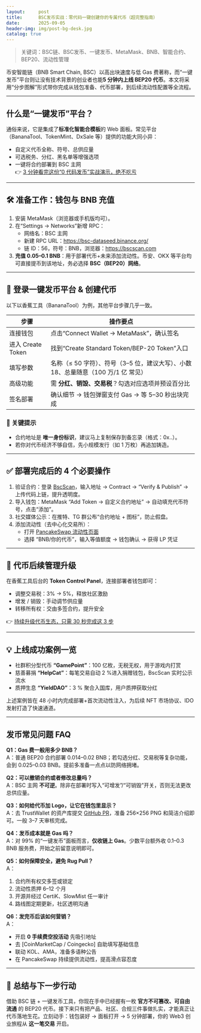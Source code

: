 ```yaml
---
layout:     post
title:      BSC发币实战：零代码一键创建你的专属代币（超完整指南）
date:       2025-09-05
header-img: img/post-bg-desk.jpg
catalog: true
---
```


> 关键词：BSC链、BSC发币、一键发币、MetaMask、BNB、智能合约、BEP20、流动性管理

币安智能链（BNB Smart Chain, BSC）以高出块速度与低 Gas 费著称，而“一键发币”平台则让没有技术背景的创业者也能**5 分钟内上线 BEP20 代币**。本文将采用“分步图解”形式带你完成从钱包准备、代币部署，到后续流动性配置等全流程。  

---

## 什么是“一键发币”平台？
通俗来说，它是集成了**标准化智能合模板**的 Web 面板。常见平台（BananaTool、TokenMint、DxSale 等）提供的功能大同小异：  
- 自定义代币全称、符号、总供应量  
- 可选税务、分红、黑名单等增强选项  
- 一键将合约部署到 BSC 主网  
👉 [3 分钟看完这份“0 代码发币”实战演示，绝不吃亏](https://okxdog.com/)  

---

## 🛠 准备工作：钱包与 BNB 充值

1. 安装 MetaMask（浏览器或手机版均可）。  
2. 在“Settings → Networks”新增 RPC：  
   - 网络名：BSC 主网  
   - 新建 RPC URL：https://bsc-dataseed.binance.org/  
   - 链 ID：56，符号：BNB，浏览器：https://bscscan.com  
3. **充值 0.05–0.1 BNB**：用于部署代币+未来添加流动性。币安、OKX 等平台均可直接提币到该地址，务必选择 **BSC（BEP20）网络**。  

---

## 📝 登录一键发币平台 & 创建代币

以下以香蕉工具（BananaTool）为例，其他平台步骤几乎一致。

| 步骤 | 操作要点 |
| --- | --- |
| 连接钱包 | 点击“Connect Wallet → MetaMask”，确认签名 |
| 进入 Create Token | 找到“Create Standard Token/BEP-20 Token”入口 |
| 填写参数 | 名称（≤ 50 字符）、符号（3–5 位，建议大写）、小数 18、总量随意（100 万/1 亿 常见） |
| 高级功能 | 需 **分红、销毁、交易税**？勾选对应选项并预设百分比 |
| 签名部署   | 确认细节 → 钱包弹窗支付 Gas → 等 5–30 秒出块完成 |

### 📌 关键提示
- 合约地址是 **唯一身份标识**，建议马上复制保存到备忘录（格式：0x..）。  
- 若你对代币经济不够自信，先小规模发行（如 1 万枚）再追加铸造。  

---

## ✅ 部署完成后的 4 个必要操作

1. 验证合约：登录 [BscScan](https://bscscan.com)，输入地址 → Contract → “Verify & Publish” → 上传代码上链，提升透明度。  
2. 导入钱包：MetaMask “Add Token → 自定义合约地址” → 自动填充代币符号，点击“添加”。  
3. 社交媒体公示：在推特、TG 群公布“合约地址 + 图标”，防止假盘。  
4. 添加流动性（去中心化交易所）：  
   - 打开 [PancakeSwap 流动性页面](https://pancakeswap.finance/add/BNB)  
   - 选择 “BNB/你的代币”，输入等值额度 → 钱包确认 → 获得 LP 凭证  

---

## 🔧 代币后续管理升级

在香蕉工具后台的 **Token Control Panel**，连接部署者钱包即可：  
- 调整交易税：3% → 5%，释放社区激励  
- 增发 / 销毁：手动调节供应量  
- 转移所有权：交由多签合约，提升安全  

👉 [持续升级代币生态，只需 30 秒完成这 3 步](https://okxdog.com/)  

---

## 💡 上线成功案例一览
- 社群积分型代币 **“GamePoint”**：100 亿枚，无税无权，用于游戏内打赏  
- 慈善募捐 **“HelpCat”**：每笔交易自动 2 %进入捐赠钱包，BscScan 实时公示流水  
- 质押生息 **“YieldDAO”**：3 % 聚合入国库，用户质押获取分红  

上述案例皆在 48 小时内完成部署+首次流动性注入，为后续 NFT 市场协议、IDO 发射打造了快速通道。

---

## 发币常见问题 FAQ

**Q1：Gas 费一般用多少 BNB？**  
A：普通 BEP20 合约部署 0.014–0.02 BNB；若勾选分红、交易税等复杂功能，会到 0.025–0.03 BNB。提前多准备一点点以防网络拥堵。

**Q2：可以撤销合约或者修改总量吗？**  
A：BSC 主网 **不可逆**。除非在部署时写入“可增发”/“可销毁”开关，否则无法更改总供应量。

**Q3：如何给代币加 Logo，让它在钱包里显示？**  
A：去 TrustWallet 的资产库提交 [GitHub PR](https://github.com/trustwallet/assets)，准备 256×256 PNG 和简洁介绍即可。一般 3–7 天审核完成。

**Q4：发币成本就是 Gas 吗？**  
A：对 99% 的“一键发币”面板而言，**仅收链上 Gas**。少数平台额外收 0.1–0.3 BNB 服务费，开始之前留意说明即可。

**Q5：如何保障安全，避免 Rug Pull？**  
A：  
1. 合约所有权交多签或锁定  
2. 流动性质押 6–12 个月  
3. 开源并经过 CertiK、SlowMist 任一审计  
4. 路线图定期更新，社区透明沟通

**Q6：发完币后该如何营销？**  
A：  
- 开启 **0 手续费空投活动** 先吸引地址  
- 去 [CoinMarketCap / Coingecko] 自助填写基础信息  
- 联动 KOL、AMA，准备多语种公告  
- 在 PancakeSwap 持续提供流动性，提高滑点容忍度

---

## 🎯 总结与下一步行动
借助 BSC 链 + 一键发币工具，你现在手中已经握有一枚 **官方不可篡改、可自由流通** 的 BEP20 代币。接下来只有把产品、社区、合规三件事做扎实，才能真正让代币落地生花。立刻动手：钱包装好 → 面板打开 → 5 分钟部署，你的 Web3 创业旅程从 **这一笔交易** 开启。